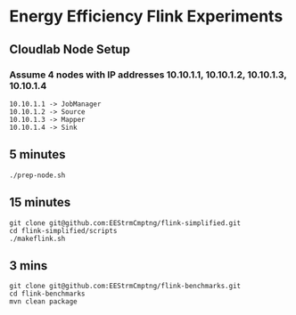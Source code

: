 # Energy Efficiency Flink Experiments

## Cloudlab Node Setup
### Assume 4 nodes with IP addresses 10.10.1.1, 10.10.1.2, 10.10.1.3, 10.10.1.4
```
10.10.1.1 -> JobManager
10.10.1.2 -> Source
10.10.1.3 -> Mapper
10.10.1.4 -> Sink
```

## 5 minutes
```
./prep-node.sh
```

## 15 minutes
```
git clone git@github.com:EEStrmCmptng/flink-simplified.git
cd flink-simplified/scripts
./makeflink.sh
```

## 3 mins
```
git clone git@github.com:EEStrmCmptng/flink-benchmarks.git
cd flink-benchmarks
mvn clean package
```


